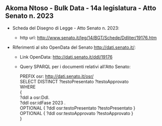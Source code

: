 ## Akoma Ntoso - Bulk Data - 14a legislatura - Atto Senato n. 2023 ##

* Scheda del Disegno di Legge - Atto Senato n. 2023:
	* http url: http://www.senato.it/leg/14/BGT/Schede/Ddliter/19176.htm

* Riferimenti al sito OpenData del Senato http://dati.senato.it/:
	* Link OpenData: http://dati.senato.it/ddl/19176
	* Query SPARQL per i documenti relativi all'Atto Senato:

        PREFIX osr: <http://dati.senato.it/osr/>  
		SELECT DISTINCT ?testoPresentato ?testoApprovato  
		WHERE  
		{  
		    ?ddl a osr:Ddl.  
		    ?ddl osr:idFase 2023 .  
		    OPTIONAL { ?ddl osr:testoPresentato ?testoPresentato }  
		    OPTIONAL { ?ddl osr:testoApprovato ?testoApprovato }  
		}
		